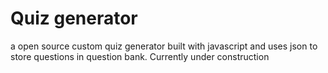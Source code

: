 # Quiz generator
a open source custom quiz generator built with javascript and uses json to store questions in question bank.
Currently under construction 
